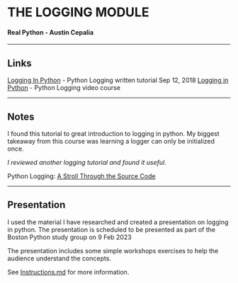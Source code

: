 # THE LOGGING MODULE
#### Real Python - Austin Cepalia

______
## Links
[Logging In Python](https://realpython.com/python-logging/) - Python Logging written tutorial Sep 12, 2018
[Logging in Python](https://realpython.com/courses/logging-python/) - Python Logging video course

-----
## Notes

I found this tutorial to great introduction to logging in python.  My biggest takeaway
from this course was learning a logger can only be initialized once.

_I reviewed another logging tutorial and found it useful._

Python Logging: [A Stroll Through the Source Code](https://realpython.com/python-logging-source-code/)

-----
## Presentation

I used the material I have researched and created a presentation on logging in python. The presentation is scheduled to be presented as part of the Boston Python study group on 9 Feb 2023

The presentation includes some simple workshops exercises to help the audience understand the concepts.

See [Instructions.md](Instructions.md) for more information.
